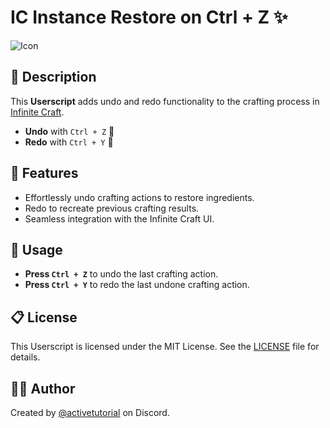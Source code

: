 # IC Instance Restore on Ctrl + Z ✨

![Icon](https://i.imgur.com/WlkWOkU.png)

## 📜 Description
This **Userscript** adds undo and redo functionality to the crafting process in [Infinite Craft](https://neal.fun/infinite-craft/).  
- **Undo** with `Ctrl + Z` 🔄  
- **Redo** with `Ctrl + Y` 🔂  

## 🚀 Features
- Effortlessly undo crafting actions to restore ingredients.  
- Redo to recreate previous crafting results.  
- Seamless integration with the Infinite Craft UI.  

## 📝 Usage
- **Press `Ctrl + Z`** to undo the last crafting action.  
- **Press `Ctrl + Y`** to redo the last undone crafting action.  

## 📋 License
This Userscript is licensed under the MIT License. See the [LICENSE](./LICENSE) file for details.  

## 👨‍💻 Author
Created by [@activetutorial](https://discord.com/) on Discord.  
